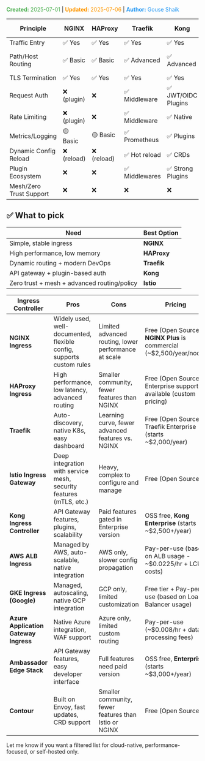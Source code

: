 <span style="color:#4caf50;"><b>Created:</b> 2025-07-01</span> | <span style="color:#ff9800;"><b>Updated:</b> 2025-07-06</span> | <span style="color:#2196f3;"><b>Author:</b> Gouse Shaik</span>

| Principle               | **NGINX**  | **HAProxy** | **Traefik**   | **Kong**           | **Istio Gateway**  |
| ----------------------- | ---------- | ----------- | ------------- | ------------------ | ------------------ |
| Traffic Entry           | ✅ Yes      | ✅ Yes       | ✅ Yes         | ✅ Yes              | ✅ Yes              |
| Path/Host Routing       | ✅ Basic    | ✅ Basic     | ✅ Advanced    | ✅ Advanced         | ✅ Advanced (Envoy) |
| TLS Termination         | ✅ Yes      | ✅ Yes       | ✅ Yes         | ✅ Yes              | ✅ Yes              |
| Request Auth            | ❌ (plugin) | ❌           | ✅ Middleware  | ✅ JWT/OIDC Plugins | ✅ Native JWT       |
| Rate Limiting           | ❌ (plugin) | ❌           | ✅ Middleware  | ✅ Native           | ✅ Policy-based     |
| Metrics/Logging         | 🟡 Basic   | 🟡 Basic    | ✅ Prometheus  | ✅ Plugins          | ✅ Envoy Metrics    |
| Dynamic Config Reload   | ❌ (reload) | ❌ (reload)  | ✅ Hot reload  | ✅ CRDs             | ✅ Envoy xDS        |
| Plugin Ecosystem        | ❌          | ❌           | ✅ Middlewares | ✅ Strong Plugins   | ❌ No plugins       |
| Mesh/Zero Trust Support | ❌          | ❌           | ❌             | ❌                  | ✅ Full support     |

## ✅ What to pick

| Need                                        | Best Option |
| ------------------------------------------- | ----------- |
| Simple, stable ingress                      | **NGINX**   |
| High performance, low memory                | **HAProxy** |
| Dynamic routing + modern DevOps             | **Traefik** |
| API gateway + plugin-based auth             | **Kong**    |
| Zero trust + mesh + advanced routing/policy | **Istio**   |

| Ingress Controller                    | Pros                                                                 | Cons                                                  | Pricing                                                              |
| ------------------------------------- | -------------------------------------------------------------------- | ----------------------------------------------------- | -------------------------------------------------------------------- |
| **NGINX Ingress**                     | Widely used, well-documented, flexible config, supports custom rules | Limited advanced routing, lower performance at scale  | Free (Open Source), **NGINX Plus** is commercial (~$2,500/year/node) |
| **HAProxy Ingress**                   | High performance, low latency, advanced routing                      | Smaller community, fewer features than NGINX          | Free (Open Source), Enterprise support available (custom pricing)    |
| **Traefik**                           | Auto-discovery, native K8s, easy dashboard                           | Learning curve, fewer advanced features vs. NGINX     | Free (Open Source), Traefik Enterprise (starts ~$2,000/year)         |
| **Istio Ingress Gateway**             | Deep integration with service mesh, security features (mTLS, etc.)   | Heavy, complex to configure and manage                | Free (Open Source)                                                   |
| **Kong Ingress Controller**           | API Gateway features, plugins, scalability                           | Paid features gated in Enterprise version             | OSS free, **Kong Enterprise** (starts ~$2,500+/year)                 |
| **AWS ALB Ingress**                   | Managed by AWS, auto-scalable, native integration                    | AWS only, slower config propagation                   | Pay-per-use (based on ALB usage - ~$0.0225/hr + LCU costs)           |
| **GKE Ingress (Google)**              | Managed, autoscaling, native GCP integration                         | GCP only, limited customization                       | Free tier + Pay-per-use (based on Load Balancer usage)               |
| **Azure Application Gateway Ingress** | Native Azure integration, WAF support                                | Azure only, limited custom routing                    | Pay-per-use (~$0.008/hr + data processing fees)                      |
| **Ambassador Edge Stack**             | API Gateway features, easy developer interface                       | Full features need paid version                       | OSS free, **Enterprise** (starts ~$3,000+/year)                      |
| **Contour**                           | Built on Envoy, fast updates, CRD support                            | Smaller community, fewer features than Istio or NGINX | Free (Open Source)                                                   |

Let me know if you want a filtered list for cloud-native, performance-focused, or self-hosted only.